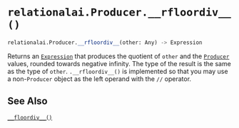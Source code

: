 # `relationalai.Producer.__rfloordiv__()`

```python
relationalai.Producer.__rfloordiv__(other: Any) -> Expression
```

Returns an [`Expression`](../Expression.md) that produces the quotient of `other` and the [`Producer`](./README.md) values, rounded towards negative infinity.
The type of the result is the same as the type of `other`.
`.__rfloordiv__()` is implemented so that you may use a non-`Producer` object as the left operand with the `//` operator.

## See Also

[`__floordiv__()`](./floordiv__.md)

